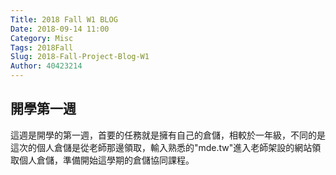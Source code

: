 ```yaml
---
Title: 2018 Fall W1 BLOG
Date: 2018-09-14 11:00
Category: Misc
Tags: 2018Fall
Slug: 2018-Fall-Project-Blog-W1
Author: 40423214
---
```


開學第一週
----

<!-- PELICAN_END_SUMMARY -->

這週是開學的第一週，首要的任務就是擁有自己的倉儲，相較於一年級，不同的是這次的個人倉儲是從老師那邊領取，輸入熟悉的"mde.tw"進入老師架設的網站領取個人倉儲，準備開始這學期的倉儲協同課程。
